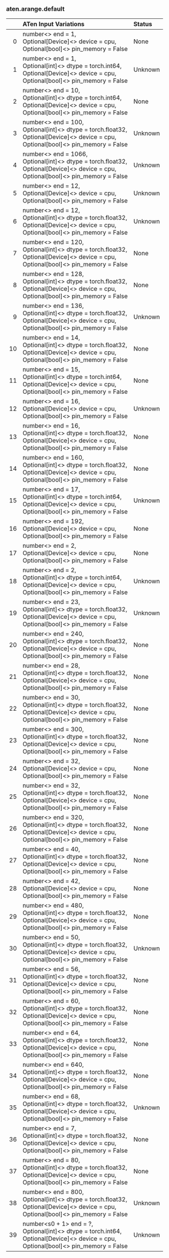 ### aten.arange.default
|    | ATen Input Variations                                                                                                                      | Status   |
|---:|:-------------------------------------------------------------------------------------------------------------------------------------------|:---------|
|  0 | number<> end = 1,<br>Optional[Device]<> device = cpu,<br>Optional[bool]<> pin_memory = False                                               | None     |
|  1 | number<> end = 1,<br>Optional[int]<> dtype = torch.int64,<br>Optional[Device]<> device = cpu,<br>Optional[bool]<> pin_memory = False       | Unknown  |
|  2 | number<> end = 10,<br>Optional[int]<> dtype = torch.int64,<br>Optional[Device]<> device = cpu,<br>Optional[bool]<> pin_memory = False      | None     |
|  3 | number<> end = 100,<br>Optional[int]<> dtype = torch.float32,<br>Optional[Device]<> device = cpu,<br>Optional[bool]<> pin_memory = False   | Unknown  |
|  4 | number<> end = 1066,<br>Optional[int]<> dtype = torch.float32,<br>Optional[Device]<> device = cpu,<br>Optional[bool]<> pin_memory = False  | Unknown  |
|  5 | number<> end = 12,<br>Optional[Device]<> device = cpu,<br>Optional[bool]<> pin_memory = False                                              | Unknown  |
|  6 | number<> end = 12,<br>Optional[int]<> dtype = torch.float32,<br>Optional[Device]<> device = cpu,<br>Optional[bool]<> pin_memory = False    | Unknown  |
|  7 | number<> end = 120,<br>Optional[int]<> dtype = torch.float32,<br>Optional[Device]<> device = cpu,<br>Optional[bool]<> pin_memory = False   | None     |
|  8 | number<> end = 128,<br>Optional[int]<> dtype = torch.float32,<br>Optional[Device]<> device = cpu,<br>Optional[bool]<> pin_memory = False   | None     |
|  9 | number<> end = 136,<br>Optional[int]<> dtype = torch.float32,<br>Optional[Device]<> device = cpu,<br>Optional[bool]<> pin_memory = False   | Unknown  |
| 10 | number<> end = 14,<br>Optional[int]<> dtype = torch.float32,<br>Optional[Device]<> device = cpu,<br>Optional[bool]<> pin_memory = False    | None     |
| 11 | number<> end = 15,<br>Optional[int]<> dtype = torch.int64,<br>Optional[Device]<> device = cpu,<br>Optional[bool]<> pin_memory = False      | None     |
| 12 | number<> end = 16,<br>Optional[Device]<> device = cpu,<br>Optional[bool]<> pin_memory = False                                              | Unknown  |
| 13 | number<> end = 16,<br>Optional[int]<> dtype = torch.float32,<br>Optional[Device]<> device = cpu,<br>Optional[bool]<> pin_memory = False    | None     |
| 14 | number<> end = 160,<br>Optional[int]<> dtype = torch.float32,<br>Optional[Device]<> device = cpu,<br>Optional[bool]<> pin_memory = False   | None     |
| 15 | number<> end = 17,<br>Optional[int]<> dtype = torch.int64,<br>Optional[Device]<> device = cpu,<br>Optional[bool]<> pin_memory = False      | Unknown  |
| 16 | number<> end = 192,<br>Optional[Device]<> device = cpu,<br>Optional[bool]<> pin_memory = False                                             | None     |
| 17 | number<> end = 2,<br>Optional[Device]<> device = cpu,<br>Optional[bool]<> pin_memory = False                                               | None     |
| 18 | number<> end = 2,<br>Optional[int]<> dtype = torch.int64,<br>Optional[Device]<> device = cpu,<br>Optional[bool]<> pin_memory = False       | Unknown  |
| 19 | number<> end = 23,<br>Optional[int]<> dtype = torch.float32,<br>Optional[Device]<> device = cpu,<br>Optional[bool]<> pin_memory = False    | Unknown  |
| 20 | number<> end = 240,<br>Optional[int]<> dtype = torch.float32,<br>Optional[Device]<> device = cpu,<br>Optional[bool]<> pin_memory = False   | None     |
| 21 | number<> end = 28,<br>Optional[int]<> dtype = torch.float32,<br>Optional[Device]<> device = cpu,<br>Optional[bool]<> pin_memory = False    | None     |
| 22 | number<> end = 30,<br>Optional[int]<> dtype = torch.float32,<br>Optional[Device]<> device = cpu,<br>Optional[bool]<> pin_memory = False    | None     |
| 23 | number<> end = 300,<br>Optional[int]<> dtype = torch.float32,<br>Optional[Device]<> device = cpu,<br>Optional[bool]<> pin_memory = False   | None     |
| 24 | number<> end = 32,<br>Optional[Device]<> device = cpu,<br>Optional[bool]<> pin_memory = False                                              | None     |
| 25 | number<> end = 32,<br>Optional[int]<> dtype = torch.float32,<br>Optional[Device]<> device = cpu,<br>Optional[bool]<> pin_memory = False    | None     |
| 26 | number<> end = 320,<br>Optional[int]<> dtype = torch.float32,<br>Optional[Device]<> device = cpu,<br>Optional[bool]<> pin_memory = False   | None     |
| 27 | number<> end = 40,<br>Optional[int]<> dtype = torch.float32,<br>Optional[Device]<> device = cpu,<br>Optional[bool]<> pin_memory = False    | None     |
| 28 | number<> end = 42,<br>Optional[Device]<> device = cpu,<br>Optional[bool]<> pin_memory = False                                              | None     |
| 29 | number<> end = 480,<br>Optional[int]<> dtype = torch.float32,<br>Optional[Device]<> device = cpu,<br>Optional[bool]<> pin_memory = False   | None     |
| 30 | number<> end = 50,<br>Optional[int]<> dtype = torch.float32,<br>Optional[Device]<> device = cpu,<br>Optional[bool]<> pin_memory = False    | Unknown  |
| 31 | number<> end = 56,<br>Optional[int]<> dtype = torch.float32,<br>Optional[Device]<> device = cpu,<br>Optional[bool]<> pin_memory = False    | None     |
| 32 | number<> end = 60,<br>Optional[int]<> dtype = torch.float32,<br>Optional[Device]<> device = cpu,<br>Optional[bool]<> pin_memory = False    | None     |
| 33 | number<> end = 64,<br>Optional[int]<> dtype = torch.float32,<br>Optional[Device]<> device = cpu,<br>Optional[bool]<> pin_memory = False    | None     |
| 34 | number<> end = 640,<br>Optional[int]<> dtype = torch.float32,<br>Optional[Device]<> device = cpu,<br>Optional[bool]<> pin_memory = False   | None     |
| 35 | number<> end = 68,<br>Optional[int]<> dtype = torch.float32,<br>Optional[Device]<> device = cpu,<br>Optional[bool]<> pin_memory = False    | Unknown  |
| 36 | number<> end = 7,<br>Optional[int]<> dtype = torch.float32,<br>Optional[Device]<> device = cpu,<br>Optional[bool]<> pin_memory = False     | None     |
| 37 | number<> end = 80,<br>Optional[int]<> dtype = torch.float32,<br>Optional[Device]<> device = cpu,<br>Optional[bool]<> pin_memory = False    | None     |
| 38 | number<> end = 800,<br>Optional[int]<> dtype = torch.float32,<br>Optional[Device]<> device = cpu,<br>Optional[bool]<> pin_memory = False   | Unknown  |
| 39 | number<s0 + 1> end = ?,<br>Optional[int]<> dtype = torch.int64,<br>Optional[Device]<> device = cpu,<br>Optional[bool]<> pin_memory = False | Unknown  |

